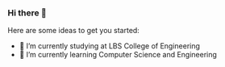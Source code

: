 ### Hi there 👋



Here are some ideas to get you started:

- 🔭 I’m currently studying at LBS College of Engineering 
- 🌱 I’m currently learning Computer Science and Engineering


